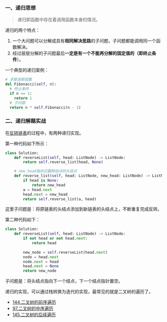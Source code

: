 ### 一、递归思想

> 递归即函数中存在着调用函数本身的情况。

递归的两个特点：

1. 一个大问题可以分解成具有**相同解决思路**的子问题，子问题都能调用同一个函数解决。
2. 经过层层分解的子问题最后**一定是有一个不能再分解的固定值的（即终止条件**）。

一个典型的递归案例：

```python
# 求斐波那契数
del Fibonacci(self, n):
  # 终止条件
  if n <= 1:
    return 1
  # 子问题
  return n * self.Fibonacci(n - 1)
```

### 二、递归解题实战

在[反转链表](./../leetcode/206.反转链表/readme.md)的过程中，有两种递归实现。

第一种代码如下所示：

```python
class Solution:
    def reverseList(self, head: ListNode) -> ListNode:
        return self.reverse_list(head, None)

    # new_head指向已翻转结点的头结点
    def reverse_list(self, head: ListNode, new_head: ListNode) -> ListNode:
        if head is None:
            return new_head
        a = head.next
        head.next = new_head
        return self.reverse_list(a, head)
```

这里子问题是：将原链表的头结点添加到新链表的头结点上，不断重复完成反转。

第二种代码如下：

```python
class Solution:
    def reverseList(self, head: ListNode) -> ListNode:
        if not head or not head.next:
            return head
        
        new_node = self.reverseList(head.next)
        node = head.next
        node.next = head
        head.next = None
        return new_node
```

子问题是：将头结点指向下一个结点，下一个结点指针置空。

递归的实现，可以通过栈转换为迭代的实现，最常见的就是二叉树的遍历了。

- [144.二叉树的前序遍历](./../leetcode/144.二叉树的前序遍历/readme.md)
- [97.二叉树的中序遍历](./../leetcode/97.二叉树的中序遍历/readme.md)
- [145.二叉树的后续遍历](../leetcode/145.二叉树的后序遍历/readme.md)